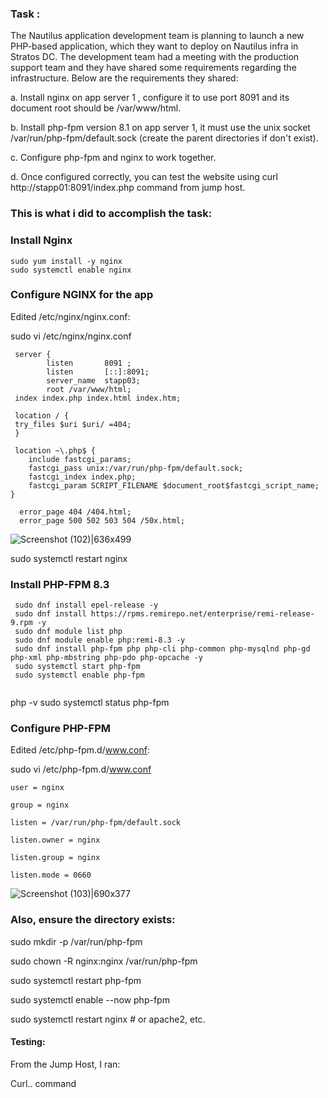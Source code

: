 ### Task :

The Nautilus application development team is planning to launch a new PHP-based application, which they want to deploy on Nautilus infra in Stratos DC. The development team had a meeting with the production support team and they have shared some requirements regarding the infrastructure. Below are the requirements they shared:

a. Install nginx on app server 1 , configure it to use port 8091 and its document root should be /var/www/html.

b. Install php-fpm version 8.1 on app server 1, it must use the unix socket /var/run/php-fpm/default.sock (create the parent directories if don't exist).

c. Configure php-fpm and nginx to work together.

d. Once configured correctly, you can test the website using curl http://stapp01:8091/index.php command from jump host.



### This is what i did to accomplish the task:

### Install Nginx

```
sudo yum install -y nginx
sudo systemctl enable nginx
```
### Configure NGINX for the app

Edited /etc/nginx/nginx.conf:

sudo vi /etc/nginx/nginx.conf

```
 server {
        listen       8091 ;
        listen       [::]:8091;
        server_name  stapp03;
        root /var/www/html;
 index index.php index.html index.htm;

 location / {
 try_files $uri $uri/ =404;
 }

 location ~\.php$ {
    include fastcgi_params;
    fastcgi_pass unix:/var/run/php-fpm/default.sock;
    fastcgi_index index.php;
    fastcgi_param SCRIPT_FILENAME $document_root$fastcgi_script_name;
}

  error_page 404 /404.html;
  error_page 500 502 503 504 /50x.html;

```
![Screenshot (102)|636x499](upload://wRNYHSxgIMcd5qXocDsQcBELrrw.png)


sudo systemctl restart nginx

### Install PHP-FPM 8.3

```
 sudo dnf install epel-release -y
 sudo dnf install https://rpms.remirepo.net/enterprise/remi-release-9.rpm -y
 sudo dnf module list php
 sudo dnf module enable php:remi-8.3 -y
 sudo dnf install php-fpm php php-cli php-common php-mysqlnd php-gd php-xml php-mbstring php-pdo php-opcache -y
 sudo systemctl start php-fpm
 sudo systemctl enable php-fpm
 
```
php -v
sudo systemctl status php-fpm

### Configure PHP-FPM
Edited /etc/php-fpm.d/www.conf:

sudo vi /etc/php-fpm.d/www.conf

``` 
user = nginx

group = nginx

listen = /var/run/php-fpm/default.sock

listen.owner = nginx

listen.group = nginx

listen.mode = 0660

```
![Screenshot (103)|690x377](upload://d6EzYme1TNB3ByyN7fViZBx9CGE.png)

### Also, ensure the directory exists:

sudo mkdir -p /var/run/php-fpm

sudo chown -R nginx:nginx /var/run/php-fpm

sudo systemctl restart php-fpm

sudo systemctl enable --now php-fpm

sudo systemctl restart nginx # or apache2, etc.


#### Testing:

From the Jump Host, I ran: 

Curl.. command
